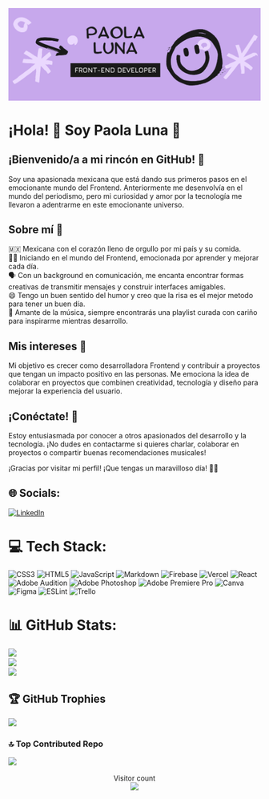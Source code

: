 ![portada](https://github.com/PaosLuna/PaosLuna/blob/5d28539f346e3dad8cc68b1165147c190747dfb4/PortadaGitHub.jpg)

# ¡Hola! 👋 Soy Paola Luna 🌙 

## ¡Bienvenido/a a mi rincón en GitHub! 💫 

Soy una apasionada mexicana que está dando sus primeros pasos en el emocionante mundo del Frontend. Anteriormente me desenvolvía en el mundo del periodismo, pero mi curiosidad y amor por la tecnología me
llevaron a adentrarme en este emocionante universo.

## Sobre mí 💜

🇲🇽 Mexicana con el corazón lleno de orgullo por mi país y su comida.<br>👩‍💻 Iniciando en el mundo del Frontend, emocionada por aprender y mejorar cada día.<br>🗣️ Con un background en comunicación,
me encanta encontrar formas creativas de transmitir mensajes y construir interfaces amigables.<br>😄 Tengo un buen sentido del humor y creo que la risa es el mejor metodo para tener un buen día.<br>🎵 Amante de la música, siempre encontrarás una playlist curada con cariño para inspirarme mientras desarrollo.

## Mis intereses 🌟
Mi objetivo es crecer como desarrolladora Frontend y contribuir a proyectos que tengan un impacto positivo en las personas. Me emociona la idea de colaborar en proyectos que combinen creatividad, tecnología y diseño para mejorar la experiencia del usuario.

## ¡Conéctate! 🤝
Estoy entusiasmada por conocer a otros apasionados del desarrollo y la tecnología. ¡No dudes en contactarme si quieres charlar, colaborar en proyectos o compartir buenas recomendaciones musicales!

¡Gracias por visitar mi perfil! ¡Que tengas un maravilloso día! 🌈🎉

## 🌐 Socials:
[![LinkedIn](https://img.shields.io/badge/LinkedIn-%230077B5.svg?logo=linkedin&logoColor=white)](https://www.linkedin.com/in/paola-luna-frontend/)

# 💻 Tech Stack:
![CSS3](https://img.shields.io/badge/css3-%231572B6.svg?style=for-the-badge&logo=css3&logoColor=white) ![HTML5](https://img.shields.io/badge/html5-%23E34F26.svg?style=for-the-badge&logo=html5&logoColor=white) ![JavaScript](https://img.shields.io/badge/javascript-%23323330.svg?style=for-the-badge&logo=javascript&logoColor=%23F7DF1E) ![Markdown](https://img.shields.io/badge/markdown-%23000000.svg?style=for-the-badge&logo=markdown&logoColor=white) ![Firebase](https://img.shields.io/badge/firebase-%23039BE5.svg?style=for-the-badge&logo=firebase) ![Vercel](https://img.shields.io/badge/vercel-%23000000.svg?style=for-the-badge&logo=vercel&logoColor=white) ![React](https://img.shields.io/badge/react-%2320232a.svg?style=for-the-badge&logo=react&logoColor=%2361DAFB) ![Adobe Audition](https://img.shields.io/badge/Adobe%20Audition-9999FF.svg?style=for-the-badge&logo=Adobe%20Audition&logoColor=white) ![Adobe Photoshop](https://img.shields.io/badge/adobephotoshop-%2331A8FF.svg?style=for-the-badge&logo=adobephotoshop&logoColor=white) ![Adobe Premiere Pro](https://img.shields.io/badge/Adobe%20Premiere%20Pro-9999FF.svg?style=for-the-badge&logo=Adobe%20Premiere%20Pro&logoColor=white) ![Canva](https://img.shields.io/badge/Canva-%2300C4CC.svg?style=for-the-badge&logo=Canva&logoColor=white) 	![Figma](https://img.shields.io/badge/figma-%23F24E1E.svg?style=for-the-badge&logo=figma&logoColor=white) ![ESLint](https://img.shields.io/badge/ESLint-4B3263?style=for-the-badge&logo=eslint&logoColor=white) ![Trello](https://img.shields.io/badge/Trello-%23026AA7.svg?style=for-the-badge&logo=Trello&logoColor=white)

# 📊 GitHub Stats:
![](https://github-readme-stats.vercel.app/api?username=PaosLuna&theme=nightowl&hide_border=true&include_all_commits=true&count_private=false)<br/>
![](https://github-readme-streak-stats.herokuapp.com/?user=PaosLuna&theme=nightowl&hide_border=true)<br/>
![](https://github-readme-stats.vercel.app/api/top-langs/?username=PaosLuna&theme=nightowl&hide_border=true&include_all_commits=true&count_private=false&layout=compact)

## 🏆 GitHub Trophies
![](https://github-profile-trophy.vercel.app/?username=PaosLuna&theme=dracula&no-frame=true&no-bg=false&margin-w=4)

### 🔝 Top Contributed Repo
![](https://github-contributor-stats.vercel.app/api?username=PaosLuna&limit=5&theme=dracula&combine_all_yearly_contributions=true)

<p align="center"> 
  <div align="center">Visitor count</div>
  <div align="center">
    <img src="https://profile-counter.glitch.me/Niefee/count.svg"/>
  </div> 
</p>
